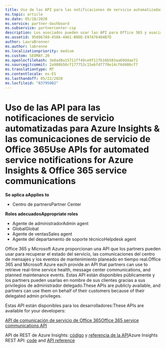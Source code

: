 ```yaml
---
title: Uso de las API para las notificaciones de servicio automatizadas
ms.topic: article
ms.date: 05/18/2020
ms.service: partner-dashboard
ms.subservice: partnercenter-csp
description: Los asociados pueden usar las API para Office 365 y asociados de Microsoft Azure para el estado del servicio en tiempo real, las comunicaciones del centro de mensajes y los eventos de mantenimiento planeado.
ms.assetid: 950867A9-458A-4461-B9DD-E97A76404B7D
author: LauraBrenner
ms.author: labrenne
ms.localizationpriority: medium
ms.custom: SEOMAY.20
ms.openlocfilehash: 3e0ad8a15711ff49ce9f11fb16b583aa69ddae72
ms.sourcegitcommit: 2a980b50cf177753c15ebfd7770e14cf6d486cf7
ms.translationtype: MT
ms.contentlocale: es-ES
ms.lasthandoff: 05/22/2020
ms.locfileid: "83795082"
---
```

# <a name="use-apis-for-automated-service-notifications-for-azure-insights--office-365-service-communications"></a><span data-ttu-id="c54bb-103">Uso de las API para las notificaciones de servicio automatizadas para Azure Insights & las comunicaciones de servicio de Office 365</span><span class="sxs-lookup"><span data-stu-id="c54bb-103">Use APIs for automated service notifications for Azure Insights & Office 365 service communications</span></span>

<span data-ttu-id="c54bb-104">**Se aplica a**</span><span class="sxs-lookup"><span data-stu-id="c54bb-104">**Applies to**</span></span>

-  <span data-ttu-id="c54bb-105">Centro de partners</span><span class="sxs-lookup"><span data-stu-id="c54bb-105">Partner Center</span></span>

<span data-ttu-id="c54bb-106">**Roles adecuados**</span><span class="sxs-lookup"><span data-stu-id="c54bb-106">**Appropriate roles**</span></span>

- <span data-ttu-id="c54bb-107">Agente de administrador</span><span class="sxs-lookup"><span data-stu-id="c54bb-107">Admin agent</span></span>
- <span data-ttu-id="c54bb-108">Global</span><span class="sxs-lookup"><span data-stu-id="c54bb-108">Global</span></span> 
- <span data-ttu-id="c54bb-109">Agente de ventas</span><span class="sxs-lookup"><span data-stu-id="c54bb-109">Sales agent</span></span>
- <span data-ttu-id="c54bb-110">Agente del departamento de soporte técnico</span><span class="sxs-lookup"><span data-stu-id="c54bb-110">Helpdesk agent</span></span>

<span data-ttu-id="c54bb-111">Office 365 y Microsoft Azure proporcionan una API que los partners pueden usar para recuperar el estado del servicio, las comunicaciones del centro de mensajes y los eventos de mantenimiento planeado en tiempo real.</span><span class="sxs-lookup"><span data-stu-id="c54bb-111">Office 365 and Microsoft Azure each provide an API that partners can use to retrieve real-time service health, message center communications, and planned maintenance events.</span></span> <span data-ttu-id="c54bb-112">Estas API están disponibles públicamente y los partners pueden usarlas en nombre de sus clientes gracias a sus privilegios de administrador delegado.</span><span class="sxs-lookup"><span data-stu-id="c54bb-112">These APIs are publicly available, and partners can use them on behalf of their customers because of their delegated admin privileges.</span></span>

<span data-ttu-id="c54bb-113">Estas API están disponibles para los desarrolladores:</span><span class="sxs-lookup"><span data-stu-id="c54bb-113">These APIs are available for your developers:</span></span>

[<span data-ttu-id="c54bb-114">API de comunicación de servicio de Office 365</span><span class="sxs-lookup"><span data-stu-id="c54bb-114">Office 365 service communications API</span></span>](https://go.microsoft.com/fwlink/p/?LinkId=616899)

<span data-ttu-id="c54bb-115">API de REST de Azure Insights: [código](https://go.microsoft.com/fwlink/p/?LinkId=617299) y [referencia de la API](https://go.microsoft.com/fwlink/p/?LinkId=617300)</span><span class="sxs-lookup"><span data-stu-id="c54bb-115">Azure Insights REST API: [code](https://go.microsoft.com/fwlink/p/?LinkId=617299) and [API reference](https://go.microsoft.com/fwlink/p/?LinkId=617300)</span></span>

 

 



